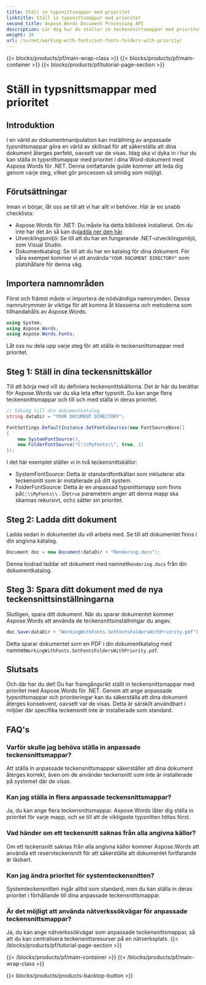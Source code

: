 ```yaml
---
title: Ställ in typsnittsmappar med prioritet
linktitle: Ställ in typsnittsmappar med prioritet
second_title: Aspose.Words Document Processing API
description: Lär dig hur du ställer in teckensnittsmappar med prioritet i Word-dokument med Aspose.Words för .NET. Vår guide säkerställer att dina dokument återges perfekt varje gång.
weight: 10
url: /sv/net/working-with-fonts/set-fonts-folders-with-priority/
---
```


{{< blocks/products/pf/main-wrap-class >}}
{{< blocks/products/pf/main-container >}}
{{< blocks/products/pf/tutorial-page-section >}}

# Ställ in typsnittsmappar med prioritet

## Introduktion

I en värld av dokumentmanipulation kan inställning av anpassade typsnittsmappar göra en värld av skillnad för att säkerställa att dina dokument återges perfekt, oavsett var de visas. Idag ska vi dyka in i hur du kan ställa in typsnittsmappar med prioritet i dina Word-dokument med Aspose.Words för .NET. Denna omfattande guide kommer att leda dig genom varje steg, vilket gör processen så smidig som möjligt.

## Förutsättningar

Innan vi börjar, låt oss se till att vi har allt vi behöver. Här är en snabb checklista:

-  Aspose.Words för .NET: Du måste ha detta bibliotek installerat. Om du inte har det än så kan du[ladda ner den här](https://releases.aspose.com/words/net/).
- Utvecklingsmiljö: Se till att du har en fungerande .NET-utvecklingsmiljö, som Visual Studio.
-  Dokumentkatalog: Se till att du har en katalog för dina dokument. För våra exempel kommer vi att använda`"YOUR DOCUMENT DIRECTORY"` som platshållare för denna väg.

## Importera namnområden

Först och främst måste vi importera de nödvändiga namnrymden. Dessa namnutrymmen är viktiga för att komma åt klasserna och metoderna som tillhandahålls av Aspose.Words.

```csharp
using System;
using Aspose.Words;
using Aspose.Words.Fonts;
```

Låt oss nu dela upp varje steg för att ställa in teckensnittsmappar med prioritet.

## Steg 1: Ställ in dina teckensnittskällor

Till att börja med vill du definiera teckensnittskällorna. Det är här du berättar för Aspose.Words var du ska leta efter typsnitt. Du kan ange flera teckensnittsmappar och till och med ställa in deras prioritet.

```csharp
// Sökväg till din dokumentkatalog
string dataDir = "YOUR DOCUMENT DIRECTORY";

FontSettings.DefaultInstance.SetFontsSources(new FontSourceBase[]
{
    new SystemFontSource(), 
    new FolderFontSource("C:\\MyFonts\\", true, 1)
});
```

I det här exemplet ställer vi in två teckensnittskällor:
- SystemFontSource: Detta är standardfontkällan som inkluderar alla teckensnitt som är installerade på ditt system.
-  FolderFontSource: Detta är en anpassad typsnittsmapp som finns på`C:\\MyFonts\\` . De`true` parametern anger att denna mapp ska skannas rekursivt, och`1` sätter sin prioritet.

## Steg 2: Ladda ditt dokument

Ladda sedan in dokumentet du vill arbeta med. Se till att dokumentet finns i din angivna katalog.

```csharp
Document doc = new Document(dataDir + "Rendering.docx");
```

 Denna kodrad laddar ett dokument med namnet`Rendering.docx` från din dokumentkatalog.

## Steg 3: Spara ditt dokument med de nya teckensnittsinställningarna

Slutligen, spara ditt dokument. När du sparar dokumentet kommer Aspose.Words att använda de teckensnittsinställningar du angav.

```csharp
doc.Save(dataDir + "WorkingWithFonts.SetFontsFoldersWithPriority.pdf");
```

 Detta sparar dokumentet som en PDF i din dokumentkatalog med namnet`WorkingWithFonts.SetFontsFoldersWithPriority.pdf`.

## Slutsats

Och där har du det! Du har framgångsrikt ställt in teckensnittsmappar med prioritet med Aspose.Words för .NET. Genom att ange anpassade typsnittsmappar och prioriteringar kan du säkerställa att dina dokument återges konsekvent, oavsett var de visas. Detta är särskilt användbart i miljöer där specifika teckensnitt inte är installerade som standard.

## FAQ's

### Varför skulle jag behöva ställa in anpassade teckensnittsmappar?
Att ställa in anpassade teckensnittsmappar säkerställer att dina dokument återges korrekt, även om de använder teckensnitt som inte är installerade på systemet där de visas.

### Kan jag ställa in flera anpassade teckensnittsmappar?
Ja, du kan ange flera teckensnittsmappar. Aspose.Words låter dig ställa in prioritet för varje mapp, och se till att de viktigaste typsnitten hittas först.

### Vad händer om ett teckensnitt saknas från alla angivna källor?
Om ett teckensnitt saknas från alla angivna källor kommer Aspose.Words att använda ett reservteckensnitt för att säkerställa att dokumentet fortfarande är läsbart.

### Kan jag ändra prioritet för systemteckensnitten?
Systemteckensnitten ingår alltid som standard, men du kan ställa in deras prioritet i förhållande till dina anpassade teckensnittsmappar.

### Är det möjligt att använda nätverkssökvägar för anpassade teckensnittsmappar?
Ja, du kan ange nätverkssökvägar som anpassade teckensnittsmappar, så att du kan centralisera teckensnittsresurser på en nätverksplats.
{{< /blocks/products/pf/tutorial-page-section >}}

{{< /blocks/products/pf/main-container >}}
{{< /blocks/products/pf/main-wrap-class >}}

{{< blocks/products/products-backtop-button >}}
